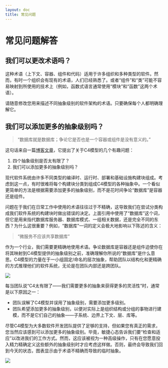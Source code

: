 ```yaml
---
layout: doc
title: 常见问题
---
```


# 常见问题解答

## 我们可以更改术语吗？

这种术语（上下文、容器、组件和代码）适用于许多组织和多种类型的软件。然而，有时一个组织会有现有的术语，人们已经熟悉了。或者“组件”和“类”可能不容易映射到所使用的技术上（例如，函数式语言通常使用“模块”和“函数”这两个术语）。

请随意修改您用来描述不同抽象级别的软件架构的术语。只要确保每个人都明确理解它。

## 我们可以添加更多的抽象级别吗？

> “数据库就是数据库；争论它是否也是一个容器或组件是没有意义的。”

这句话来自一篇[博客文章](https://www.ilograph.com/blog/posts/concrete-diagramming-models/)，它提出了关于C4模型的几个有趣问题：

1. 四个抽象级别是否太有限了？
2. 我们可以添加更多的抽象级别吗？

现代软件系统由许多不同类型的编译时、运行时、部署和基础设施构建块组成。考虑到这一点，有时很难将每个构建块分类到组成C4模型的各种抽象中。一个看似更简单的方法是根据需要添加更多的抽象级别，而不是花时间争论“数据库”是容器还是组件。

问题在于我们在日常工作中使用的术语往往过于不精确，这导致我们在尝试分类构成我们软件系统的构建块时做出错误的决定。上面引用中使用了“数据库”这个词，但它是用来指代数据库服务器、数据库模式、一组相关数据，还是完全不同的东西？为什么这很重要？例如，“数据库”一词的定义会极大地影响以下陈述的含义：

> “微服务不应该共享数据库”

作为一个行业，我们需要更精确地使用术语。争论数据库是容器还是组件迫使你在将其映射到C4模型提供的抽象级别之前，准确理解你所说的“数据库”是什么意思。C4模型的力量在于一小组固定/命名的层次抽象，帮助团队以结构化和更精确的方式推理他们的软件系统，无论是在团队内部还是跨团队。

![](/images/flexible-abstractions-1.png)

每当团队说“C4太有限了——我们需要更多的抽象来获得更多的灵活性”时，通常是以下原因之一：

- 团队误解了C4模型并误用了抽象级别，需要添加更多级别。
- 团队希望添加更多的抽象级别，以便对实际上是组织结构或分组的事物进行建模，而不是它们自己的抽象——子系统、边界上下文、层、库等。

尽管C4模型为大多数软件开发团队提供了足够的支持，但如果您有真正的需求，您当然应该感到可以添加更多的抽象级别。毕竟，敏捷心态告诉我们要“检查和适应”以改进我们的工作方式。然而，这应该被视为一种高级操作，只有在您愿意投入精力精确定义这些额外的抽象级别时才应考虑这样做。否则，最终会导致我们回到今天的状态，图表显示由于术语不精确而导致的临时抽象。

![](/images/flexible-abstractions-2.png)